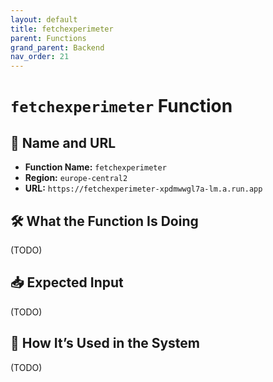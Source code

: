 ```yaml
---
layout: default
title: fetchexperimeter
parent: Functions
grand_parent: Backend
nav_order: 21
---
```


# `fetchexperimeter` Function

## 🔗 Name and URL

- **Function Name:** `fetchexperimeter`
- **Region:** `europe-central2`
- **URL:** `https://fetchexperimeter-xpdmwwgl7a-lm.a.run.app`

## 🛠️ What the Function Is Doing

(TODO)

## 📥 Expected Input

(TODO)

## 🔄 How It’s Used in the System

(TODO)

